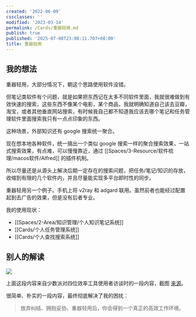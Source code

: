 ```yaml
---
created: '2022-06-09'
cssclasses: ''
modified: '2023-03-14'
permalink: /Cards/重器轻用.md
publish: true
published: '2025-07-08T23:08:11.707+08:00'
title: 重器轻用
---
```

## 我的想法

重器轻用，大部分情况下，朝这个思路使用软件没错。

但笔记类软件有个问题，就是如果把东西记在太多不同软件里面，我就很难做到有效快速的搜索，这些东西不像某个电影，某个商品，我就明确知道自己该去豆瓣，淘宝，或者其他垂直网站搜索，有时候我自己都不知道我应该去哪个笔记和任务管理软件里面搜索我只有一点点印象的东西。

这种场景，外部知识还有 google 搜索统一聚合。

现在想本地各种软件，统一搞出一个类似 google 搜索一样的聚合搜索效果，一站式搜索效果，有点难，可以慢慢靠近，通过 [[Spaces/3-Resource/软件梳理/macos软件/Alfred]] 的插件机制。

所以尽量还是从源头上解决后期一定存在的搜索问题，把任务/笔记/知识的存放，收缩到有限的几个软件内，并且尽量能实现多平台即时性的同步。

重器轻用另一个例子。手机上将 v2ray 和 adgard 联用。虽然前者也能经过配置起到去广告的效果，但是没有后者专业。

我的使用现状：

- [[Spaces/2-Area/知识管理/个人知识笔记系统]]
- [[Cards/个人任务管理系统]]
- [[Cards/个人查找搜索系统]]

## 别人的解读

![](https://img2.oldwinter.top/重器轻用_image_1.png)

上面这段内容来自少数派对四位效率工具使用者访谈时的一段内容，截图 [来源](https://36kr.com/p/1402159224362632)。

很简单、朴实的一段内容，最终彻底解决了我的困扰：

> 放弃纠结、拥抱妥协、重器轻用后，你会得到一个真正的高效工作环境。